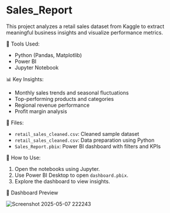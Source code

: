 # Sales_Report
This project analyzes a retail sales dataset from Kaggle to extract meaningful business insights and visualize performance metrics.

🔧 Tools Used:
- Python (Pandas, Matplotlib)
- Power BI
- Jupyter Notebook

📊 Key Insights:
- Monthly sales trends and seasonal fluctuations
- Top-performing products and categories
- Regional revenue performance
- Profit margin analysis

📁 Files:
- `retail_sales_cleaned.csv`: Cleaned sample dataset
- `retail_sales_cleaned.csv`: Data preparation using Python
- `Sales_Report.pbix`: Power BI dashboard with filters and KPIs

🚀 How to Use:
1. Open the notebooks using Jupyter.
2. Use Power BI Desktop to open `dashboard.pbix`.
3. Explore the dashboard to view insights.

📸 Dashboard Preview





![Screenshot 2025-05-07 222243](https://github.com/user-attachments/assets/0b61f7d7-8c58-43e0-b0ed-a37d98e03bfb)

